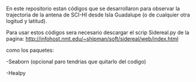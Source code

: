 En este repositorio estan códigos que se desarrollaron para observar la trajectoria de la antena de SCI-HI desde
Isla Guadalupe (o de cualquier otra logitud y latitud).

Para usar estos códigos sera necesario descargar el scrip Sidereal.py de la pagina:
http://infohost.nmt.edu/~shipman/soft/sidereal/web/index.html

como los paquetes:

-Seaborn (opcional paro tendrias que quitarlo del codigo)

-Healpy 
